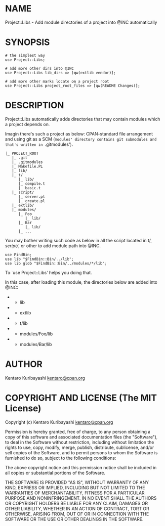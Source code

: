 # NAME

Project::Libs - Add module directories of a project into @INC
automatically

# SYNOPSIS

    # the simplest way
    use Project::Libs;

    # add more other dirs into @INC
    use Project::Libs lib_dirs => [qw(extlib vendor)];

    # add more other marks locate on a project root
    use Project::Libs project_root_files => [qw(README Changes)];

# DESCRIPTION

Project::Libs automatically adds directories that may contain modules
which a project depends on.

Imagin there's such a project as below: CPAN-standard file arrangement
and using git as a SCM (`modules' directory contains git submodules
and that's written in `.gitmodules').

    |_ PROJECT_ROOT
       |_ .git
       |_ .gitmodules
       |_ Makefile.PL
       |_ lib/
       |_ t/
          |_ lib/
          |_ compile.t
          |_ basic.t
       |_ script/
          |_ server.pl
          |_ create.pl
       |_ extlib/
       |_ modules/
          |_ Foo
             |_ lib/
          |_ Bar
             |_ lib/
          |_ ...

You may bother writing such code as below in all the script located in
t/*, script/*, or other to add module path into @INC.

    use FindBin;
    use lib "$FindBin::Bin/../lib";
    use lib glob "$FindBin::Bin/../modules/*/lib";

To `use Project::Libs' helps you doing that.

In this case, after loading this module, the directories below are
added into @INC:

- * lib

- * extlib

- * t/lib

- * modules/Foo/lib

- * modules/Bar/lib

# AUTHOR

Kentaro Kuribayashi <kentaro@cpan.org>

# COPYRIGHT AND LICENSE (The MIT License)

Copyright (c) Kentaro Kuribayashi <kentaro@cpan.org>

Permission is hereby granted, free of charge, to any person obtaining
a copy of this software and associated documentation files (the
"Software"), to deal in the Software without restriction, including
without limitation the rights to use, copy, modify, merge, publish,
distribute, sublicense, and/or sell copies of the Software, and to
permit persons to whom the Software is furnished to do so, subject to
the following conditions:

The above copyright notice and this permission notice shall be
included in all copies or substantial portions of the Software.

THE SOFTWARE IS PROVIDED "AS IS", WITHOUT WARRANTY OF ANY KIND,
EXPRESS OR IMPLIED, INCLUDING BUT NOT LIMITED TO THE WARRANTIES OF
MERCHANTABILITY, FITNESS FOR A PARTICULAR PURPOSE AND
NONINFRINGEMENT. IN NO EVENT SHALL THE AUTHORS OR COPYRIGHT HOLDERS BE
LIABLE FOR ANY CLAIM, DAMAGES OR OTHER LIABILITY, WHETHER IN AN ACTION
OF CONTRACT, TORT OR OTHERWISE, ARISING FROM, OUT OF OR IN CONNECTION
WITH THE SOFTWARE OR THE USE OR OTHER DEALINGS IN THE SOFTWARE.